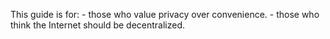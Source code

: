 This guide is for:
    - those who value privacy over convenience.
    - those who think the Internet should be decentralized.
